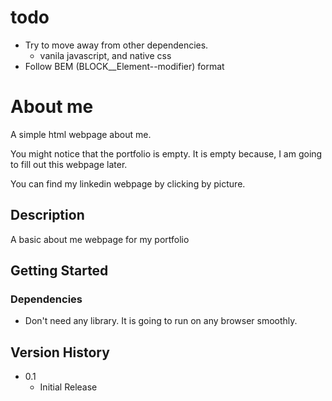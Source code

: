 # todo

- Try to move away from other dependencies.
  - vanila javascript, and native css
- Follow BEM (BLOCK\_\_Element--modifier) format

# About me

A simple html webpage about me.

You might notice that the portfolio is empty. It is empty because, I am going to
fill out this webpage later.

You can find my linkedin webpage by clicking by picture.

## Description

A basic about me webpage for my portfolio

## Getting Started

### Dependencies

- Don't need any library. It is going to run on any browser smoothly.

## Version History

- 0.1
  - Initial Release
